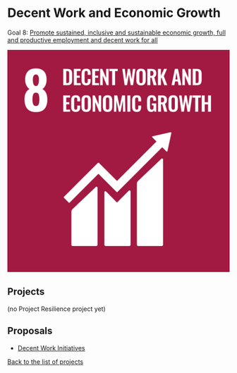 # Decent Work and Economic Growth

Goal 8: [Promote sustained, inclusive and sustainable economic growth, full and productive employment and decent work for all](https://sdgs.un.org/goals/goal8)

[![Goal 8](../images/sdgs/E-WEB-Goal-08.png)](https://sdgs.un.org/goals/goal8)

## Projects

(no Project Resilience project yet)

## Proposals

- [Decent Work Initiatives](../proposals/decent_work.md)

[Back to the list of projects](../README.md)